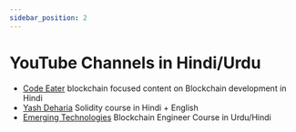 ```yaml
---
sidebar_position: 2
---
```


# YouTube Channels in Hindi/Urdu

- [Code Eater](https://www.youtube.com/c/CodeEater21) blockchain focused content on Blockchain development in Hindi
- [Yash Deharia](https://www.youtube.com/channel/UC6D_7hpQFOd7XXoM1LRCN9w) Solidity course in Hindi + English
- [Emerging Technologies](https://www.youtube.com/watch?v=t0Bb7Tl6bw4&list=PL1Xmyl4aKTRjyFTjaekHCtxZZdsNBUZKW) Blockchain Engineer Course in Urdu/Hindi
